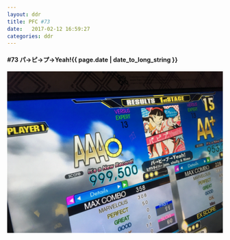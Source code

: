```yaml
---
layout: ddr
title: PFC #73
date:   2017-02-12 16:59:27
categories: ddr
---
```

#### **#73** パ→ピ→プ→Yeah!<span class="pull-right">{{ page.date | date_to_long_string }}</span>
![](/images/pfc/73_パ→ピ→プ→Yeah!.jpg)
